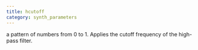 ```yaml
---
title: hcutoff
category: synth_parameters
---
```

a pattern of numbers from 0 to 1. Applies the cutoff frequency of the high-pass filter.
